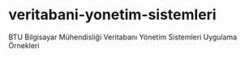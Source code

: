 # veritabani-yonetim-sistemleri
BTU Bilgisayar Mühendisliği Veritabanı Yönetim Sistemleri Uygulama Örnekleri

